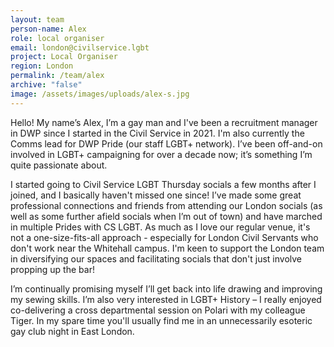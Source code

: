 ```yaml
---
layout: team
person-name: Alex
role: local organiser
email: london@civilservice.lgbt
project: Local Organiser
region: London
permalink: /team/alex
archive: "false"
image: /assets/images/uploads/alex-s.jpg
---
```


Hello! My name’s Alex, I’m a gay man and I've been a recruitment manager in DWP since I started in the Civil Service in 2021. I'm also currently the Comms lead for DWP Pride (our staff LGBT+ network). I’ve been off-and-on involved in LGBT+ campaigning for over a decade now; it’s something I’m quite passionate about.

I started going to Civil Service LGBT Thursday socials a few months after I joined, and I basically haven't missed one since! I’ve made some great professional connections and friends from attending our London socials (as well as some further afield socials when I’m out of town) and have marched in multiple Prides with CS LGBT. As much as I love our regular venue, it's not a one-size-fits-all approach - especially for London Civil Servants who don't work near the Whitehall campus. I'm keen to support the London team in diversifying our spaces and facilitating socials that don't just involve propping up the bar!

I’m continually promising myself I’ll get back into life drawing and improving my sewing skills. I’m also very interested in LGBT+ History – I really enjoyed co-delivering a cross departmental session on Polari with my colleague Tiger. In my spare time you'll usually find me in an unnecessarily esoteric gay club night in East London.
